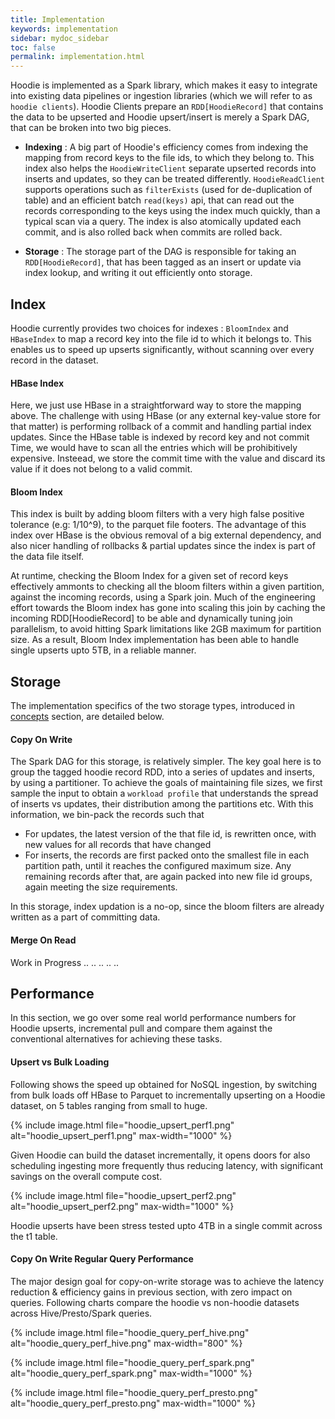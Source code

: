 ```yaml
---
title: Implementation
keywords: implementation
sidebar: mydoc_sidebar
toc: false
permalink: implementation.html
---
```


Hoodie is implemented as a Spark library, which makes it easy to integrate into existing data pipelines or ingestion
libraries (which we will refer to as `hoodie clients`). Hoodie Clients prepare an `RDD[HoodieRecord]` that contains the data to be upserted and
Hoodie upsert/insert is merely a Spark DAG, that can be broken into two big pieces.

 - **Indexing** :  A big part of Hoodie's efficiency comes from indexing the mapping from record keys to the file ids, to which they belong to.
 This index also helps the `HoodieWriteClient` separate upserted records into inserts and updates, so they can be treated differently.
 `HoodieReadClient` supports operations such as `filterExists` (used for de-duplication of table) and an efficient batch `read(keys)` api, that
 can read out the records corresponding to the keys using the index much quickly, than a typical scan via a query. The index is also atomically
 updated each commit, and is also rolled back when commits are rolled back.

 - **Storage** : The storage part of the DAG is responsible for taking an `RDD[HoodieRecord]`, that has been tagged as
 an insert or update via index lookup, and writing it out efficiently onto storage.

## Index

Hoodie currently provides two choices for indexes : `BloomIndex` and `HBaseIndex` to map a record key into the file id to which it belongs to. This enables
us to speed up upserts significantly, without scanning over every record in the dataset.

#### HBase Index

Here, we just use HBase in a straightforward way to store the mapping above. The challenge with using HBase (or any external key-value store
 for that matter) is performing rollback of a commit and handling partial index updates.
 Since the HBase table is indexed by record key and not commit Time, we would have to scan all the entries which will be prohibitively expensive.
 Insteead, we store the commit time with the value and discard its value if it does not belong to a valid commit.

#### Bloom Index

This index is built by adding bloom filters with a very high false positive tolerance (e.g: 1/10^9), to the parquet file footers.
The advantage of this index over HBase is the obvious removal of a big external dependency, and also nicer handling of rollbacks & partial updates
since the index is part of the data file itself.

At runtime, checking the Bloom Index for a given set of record keys effectively ammonts to checking all the bloom filters within a given
partition, against the incoming records, using a Spark join. Much of the engineering effort towards the Bloom index has gone into scaling this join
by caching the incoming RDD[HoodieRecord] to be able and dynamically tuning join parallelism, to avoid hitting Spark limitations like 2GB maximum
for partition size. As a result, Bloom Index implementation has been able to handle single upserts upto 5TB, in a reliable manner.


## Storage

The implementation specifics of the two storage types, introduced in [concepts](concepts.html) section, are detailed below.


#### Copy On Write

The Spark DAG for this storage, is relatively simpler. The key goal here is to group the tagged hoodie record RDD, into a series of
updates and inserts, by using a partitioner. To achieve the goals of maintaining file sizes, we first sample the input to obtain a `workload profile`
that understands the spread of inserts vs updates, their distribution among the partitions etc. With this information, we bin-pack the
records such that

 - For updates, the latest version of the that file id, is rewritten once, with new values for all records that have changed
 - For inserts, the records are first packed onto the smallest file in each partition path, until it reaches the configured maximum size.
   Any remaining records after that, are again packed into new file id groups, again meeting the size requirements.

In this storage, index updation is a no-op, since the bloom filters are already written as a part of committing data.

#### Merge On Read

Work in Progress .. .. .. .. ..

## Performance

In this section, we go over some real world performance numbers for Hoodie upserts, incremental pull and compare them against
the conventional alternatives for achieving these tasks.

#### Upsert vs Bulk Loading

Following shows the speed up obtained for NoSQL ingestion, by switching from bulk loads off HBase to Parquet to incrementally upserting
on a Hoodie dataset, on 5 tables ranging from small to huge.

{% include image.html file="hoodie_upsert_perf1.png" alt="hoodie_upsert_perf1.png" max-width="1000" %}


Given Hoodie can build the dataset incrementally, it opens doors for also scheduling ingesting more frequently thus reducing latency, with
significant savings on the overall compute cost.


{% include image.html file="hoodie_upsert_perf2.png" alt="hoodie_upsert_perf2.png" max-width="1000" %}

Hoodie upserts have been stress tested upto 4TB in a single commit across the t1 table.



#### Copy On Write Regular Query Performance

The major design goal for copy-on-write storage was to achieve the latency reduction & efficiency gains in previous section,
with zero impact on queries. Following charts compare the hoodie vs non-hoodie datasets across Hive/Presto/Spark queries.

{% include image.html file="hoodie_query_perf_hive.png" alt="hoodie_query_perf_hive.png" max-width="800" %}


{% include image.html file="hoodie_query_perf_spark.png" alt="hoodie_query_perf_spark.png" max-width="1000" %}


{% include image.html file="hoodie_query_perf_presto.png" alt="hoodie_query_perf_presto.png" max-width="1000" %}
